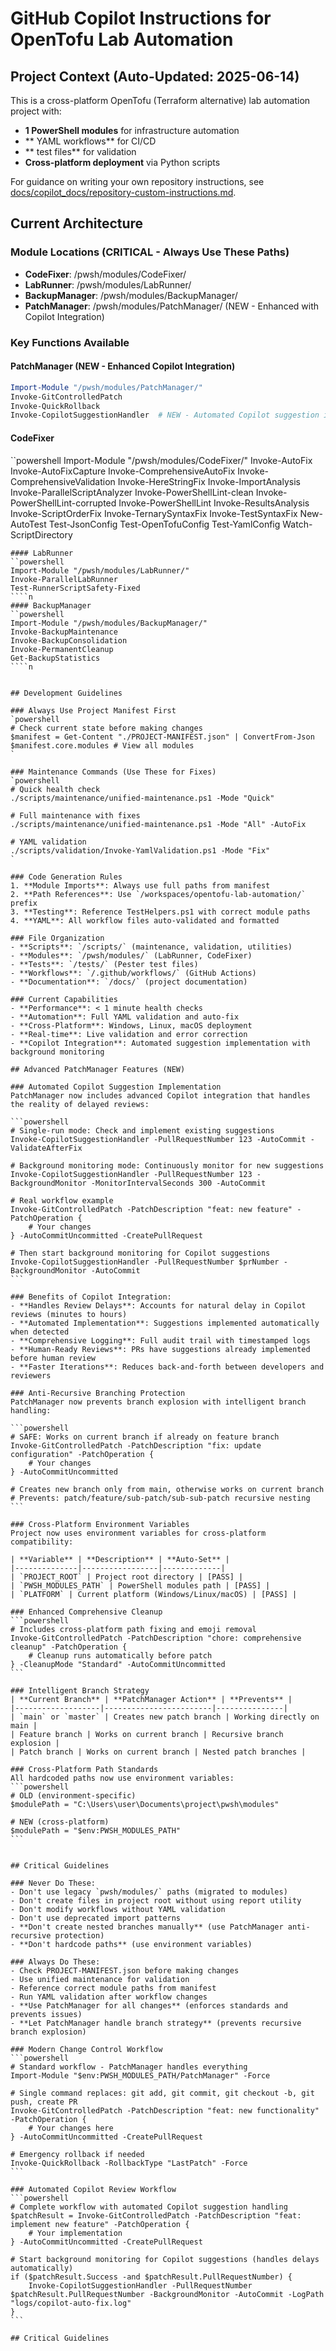 # GitHub Copilot Instructions for OpenTofu Lab Automation

## Project Context (Auto-Updated: 2025-06-14)

This is a cross-platform OpenTofu (Terraform alternative) lab automation project with:
- **1 PowerShell modules** for infrastructure automation
- ** YAML workflows** for CI/CD
- ** test files** for validation
- **Cross-platform deployment** via Python scripts

For guidance on writing your own repository instructions, see
[docs/copilot_docs/repository-custom-instructions.md](../docs/copilot_docs/repository-custom-instructions.md).

## Current Architecture

### Module Locations (CRITICAL - Always Use These Paths)
- **CodeFixer**: /pwsh/modules/CodeFixer/
- **LabRunner**: /pwsh/modules/LabRunner/
- **BackupManager**: /pwsh/modules/BackupManager/
- **PatchManager**: /pwsh/modules/PatchManager/ (NEW - Enhanced with Copilot Integration)

### Key Functions Available
#### PatchManager (NEW - Enhanced Copilot Integration)
```powershell
Import-Module "/pwsh/modules/PatchManager/"
Invoke-GitControlledPatch
Invoke-QuickRollback
Invoke-CopilotSuggestionHandler  # NEW - Automated Copilot suggestion implementation
```

#### CodeFixer
``powershell
Import-Module "/pwsh/modules/CodeFixer/"
Invoke-AutoFix
Invoke-AutoFixCapture
Invoke-ComprehensiveAutoFix
Invoke-ComprehensiveValidation
Invoke-HereStringFix
Invoke-ImportAnalysis
Invoke-ParallelScriptAnalyzer
Invoke-PowerShellLint-clean
Invoke-PowerShellLint-corrupted
Invoke-PowerShellLint
Invoke-ResultsAnalysis
Invoke-ScriptOrderFix
Invoke-TernarySyntaxFix
Invoke-TestSyntaxFix
New-AutoTest
Test-JsonConfig
Test-OpenTofuConfig
Test-YamlConfig
Watch-ScriptDirectory
````n
#### LabRunner
``powershell
Import-Module "/pwsh/modules/LabRunner/"
Invoke-ParallelLabRunner
Test-RunnerScriptSafety-Fixed
````n
#### BackupManager
``powershell
Import-Module "/pwsh/modules/BackupManager/"
Invoke-BackupMaintenance
Invoke-BackupConsolidation
Invoke-PermanentCleanup
Get-BackupStatistics
````n


## Development Guidelines

### Always Use Project Manifest First
`powershell
# Check current state before making changes
$manifest = Get-Content "./PROJECT-MANIFEST.json" | ConvertFrom-Json
$manifest.core.modules # View all modules
`

### Maintenance Commands (Use These for Fixes)
`powershell
# Quick health check
./scripts/maintenance/unified-maintenance.ps1 -Mode "Quick"

# Full maintenance with fixes
./scripts/maintenance/unified-maintenance.ps1 -Mode "All" -AutoFix

# YAML validation
./scripts/validation/Invoke-YamlValidation.ps1 -Mode "Fix"
`

### Code Generation Rules
1. **Module Imports**: Always use full paths from manifest
2. **Path References**: Use `/workspaces/opentofu-lab-automation/` prefix
3. **Testing**: Reference TestHelpers.ps1 with correct module paths
4. **YAML**: All workflow files auto-validated and formatted

### File Organization
- **Scripts**: `/scripts/` (maintenance, validation, utilities)
- **Modules**: `/pwsh/modules/` (LabRunner, CodeFixer)
- **Tests**: `/tests/` (Pester test files)
- **Workflows**: `/.github/workflows/` (GitHub Actions)
- **Documentation**: `/docs/` (project documentation)

### Current Capabilities
- **Performance**: < 1 minute health checks
- **Automation**: Full YAML validation and auto-fix
- **Cross-Platform**: Windows, Linux, macOS deployment
- **Real-time**: Live validation and error correction
- **Copilot Integration**: Automated suggestion implementation with background monitoring

## Advanced PatchManager Features (NEW)

### Automated Copilot Suggestion Implementation
PatchManager now includes advanced Copilot integration that handles the reality of delayed reviews:

```powershell
# Single-run mode: Check and implement existing suggestions
Invoke-CopilotSuggestionHandler -PullRequestNumber 123 -AutoCommit -ValidateAfterFix

# Background monitoring mode: Continuously monitor for new suggestions
Invoke-CopilotSuggestionHandler -PullRequestNumber 123 -BackgroundMonitor -MonitorIntervalSeconds 300 -AutoCommit

# Real workflow example
Invoke-GitControlledPatch -PatchDescription "feat: new feature" -PatchOperation {
    # Your changes
} -AutoCommitUncommitted -CreatePullRequest

# Then start background monitoring for Copilot suggestions
Invoke-CopilotSuggestionHandler -PullRequestNumber $prNumber -BackgroundMonitor -AutoCommit
```

### Benefits of Copilot Integration:
- **Handles Review Delays**: Accounts for natural delay in Copilot reviews (minutes to hours)
- **Automated Implementation**: Suggestions implemented automatically when detected
- **Comprehensive Logging**: Full audit trail with timestamped logs
- **Human-Ready Reviews**: PRs have suggestions already implemented before human review
- **Faster Iterations**: Reduces back-and-forth between developers and reviewers

### Anti-Recursive Branching Protection
PatchManager now prevents branch explosion with intelligent branch handling:

```powershell
# SAFE: Works on current branch if already on feature branch
Invoke-GitControlledPatch -PatchDescription "fix: update configuration" -PatchOperation { 
    # Your changes 
} -AutoCommitUncommitted

# Creates new branch only from main, otherwise works on current branch
# Prevents: patch/feature/sub-patch/sub-sub-patch recursive nesting
```

### Cross-Platform Environment Variables
Project now uses environment variables for cross-platform compatibility:

| **Variable** | **Description** | **Auto-Set** |
|--------------|-----------------|-------------|
| `PROJECT_ROOT` | Project root directory | [PASS] |
| `PWSH_MODULES_PATH` | PowerShell modules path | [PASS] |
| `PLATFORM` | Current platform (Windows/Linux/macOS) | [PASS] |

### Enhanced Comprehensive Cleanup
```powershell
# Includes cross-platform path fixing and emoji removal
Invoke-GitControlledPatch -PatchDescription "chore: comprehensive cleanup" -PatchOperation {
    # Cleanup runs automatically before patch
} -CleanupMode "Standard" -AutoCommitUncommitted
```

### Intelligent Branch Strategy
| **Current Branch** | **PatchManager Action** | **Prevents** |
|-------------------|------------------------|---------------|
| `main` or `master` | Creates new patch branch | Working directly on main |
| Feature branch | Works on current branch | Recursive branch explosion |
| Patch branch | Works on current branch | Nested patch branches |

### Cross-Platform Path Standards
All hardcoded paths now use environment variables:
```powershell
# OLD (environment-specific)
$modulePath = "C:\Users\user\Documents\project\pwsh\modules"

# NEW (cross-platform)
$modulePath = "$env:PWSH_MODULES_PATH"
```


## Critical Guidelines

### Never Do These:
- Don't use legacy `pwsh/modules/` paths (migrated to modules)
- Don't create files in project root without using report utility
- Don't modify workflows without YAML validation
- Don't use deprecated import patterns
- **Don't create nested branches manually** (use PatchManager anti-recursive protection)
- **Don't hardcode paths** (use environment variables)

### Always Do These:
- Check PROJECT-MANIFEST.json before making changes
- Use unified maintenance for validation
- Reference correct module paths from manifest
- Run YAML validation after workflow changes
- **Use PatchManager for all changes** (enforces standards and prevents issues)
- **Let PatchManager handle branch strategy** (prevents recursive branch explosion)

### Modern Change Control Workflow
```powershell
# Standard workflow - PatchManager handles everything
Import-Module "$env:PWSH_MODULES_PATH/PatchManager" -Force

# Single command replaces: git add, git commit, git checkout -b, git push, create PR
Invoke-GitControlledPatch -PatchDescription "feat: new functionality" -PatchOperation {
    # Your changes here
} -AutoCommitUncommitted -CreatePullRequest

# Emergency rollback if needed
Invoke-QuickRollback -RollbackType "LastPatch" -Force
```

### Automated Copilot Review Workflow
```powershell
# Complete workflow with automated Copilot suggestion handling
$patchResult = Invoke-GitControlledPatch -PatchDescription "feat: implement new feature" -PatchOperation {
    # Your implementation
} -AutoCommitUncommitted -CreatePullRequest

# Start background monitoring for Copilot suggestions (handles delays automatically)
if ($patchResult.Success -and $patchResult.PullRequestNumber) {
    Invoke-CopilotSuggestionHandler -PullRequestNumber $patchResult.PullRequestNumber -BackgroundMonitor -AutoCommit -LogPath "logs/copilot-auto-fix.log"
}
```

## Critical Guidelines
